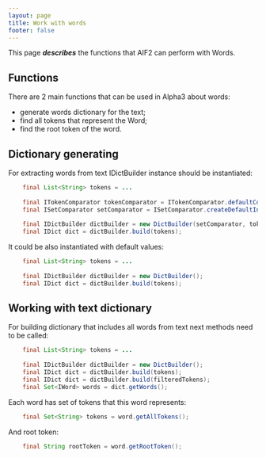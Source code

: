 ```yaml
---
layout: page
title: Work with words 
footer: false
---
```


This page ***describes*** the functions that AIF2 can perform with Words.

## Functions

There are 2 main functions that can be used in Alpha3 about words:

* generate words dictionary for the text;
* find all tokens that represent the Word;
* find the root token of the word. 

## Dictionary generating

For extracting words from text IDictBuilder instance should be instantiated:

``` java   
    final List<String> tokens = ...
    
    final ITokenComparator tokenComparator = ITokenComparator.defaultComparator();
    final ISetComparator setComparator = ISetComparator.createDefaultInstance(tokenComparator);
    
    final IDictBuilder dictBuilder = new DictBuilder(setComparator, tokenComparator);
    final IDict dict = dictBuilder.build(tokens);
```

It could be also instantiated with default values:

``` java    
    final List<String> tokens = ...
    
    final IDictBuilder dictBuilder = new DictBuilder();
    final IDict dict = dictBuilder.build(tokens);
```

## Working with text dictionary

For building dictionary that includes all words from text next methods need to be called:

``` java
    final List<String> tokens = ...
    
    final IDictBuilder dictBuilder = new DictBuilder();
    final IDict dict = dictBuilder.build(tokens);
    final IDict dict = dictBuilder.build(filteredTokens);
    final Set<IWord> words = dict.getWords();
```

Each word has set of tokens that this word represents:

``` java
    final Set<String> tokens = word.getAllTokens();
```

And root token:

``` java
    final String rootToken = word.getRootToken();
```
